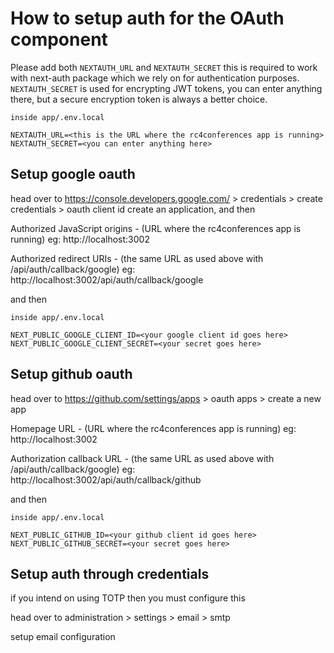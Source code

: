 # How to setup auth for the OAuth component
Please add both `NEXTAUTH_URL` and `NEXTAUTH_SECRET` this is required to work with next-auth package which we rely on for authentication purposes. `NEXTAUTH_SECRET` is used for encrypting JWT tokens, you can enter anything there, but a secure encryption token is always a better choice.

```
inside app/.env.local

NEXTAUTH_URL=<this is the URL where the rc4conferences app is running>
NEXTAUTH_SECRET=<you can enter anything here>
```


## Setup google oauth

head over to https://console.developers.google.com/ > credentials > create credentials > oauth client id
create an application, and then 

Authorized JavaScript origins - (URL where the rc4conferences app is running)
eg: http://localhost:3002

Authorized redirect URIs - (the same URL as used above with /api/auth/callback/google)
eg: http://localhost:3002/api/auth/callback/google

and then 

```
inside app/.env.local

NEXT_PUBLIC_GOOGLE_CLIENT_ID=<your google client id goes here>
NEXT_PUBLIC_GOOGLE_CLIENT_SECRET=<your secret goes here>
```
## Setup github oauth

head over to https://github.com/settings/apps > oauth apps > create a new app

Homepage URL - (URL where the rc4conferences app is running)
eg: http://localhost:3002

Authorization callback URL - (the same URL as used above with /api/auth/callback/google)
eg: http://localhost:3002/api/auth/callback/github

and then 

```
inside app/.env.local

NEXT_PUBLIC_GITHUB_ID=<your github client id goes here>
NEXT_PUBLIC_GITHUB_SECRET=<your secret goes here>
```

## Setup auth through credentials

if you intend on using TOTP then you must configure this

head over to administration > settings > email > smtp

setup email configuration

